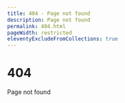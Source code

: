 ```yaml
---
title: 404 - Page not found
description: Page not found
permalink: 404.html
pageWidth: restricted
eleventyExcludeFromCollections: true
---
```


# 404

Page not found

